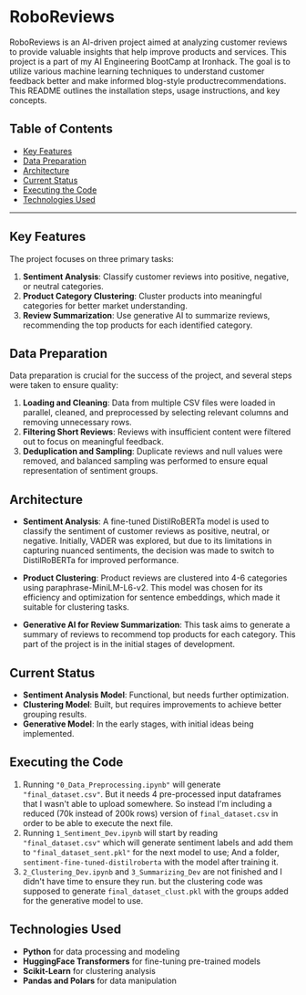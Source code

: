 # RoboReviews

RoboReviews is an AI-driven project aimed at analyzing customer reviews to provide valuable insights that help improve products and services. This project is a part of my AI Engineering BootCamp at Ironhack. The goal is to utilize various machine learning techniques to understand customer feedback better and make informed blog-style productrecommendations.
This README outlines the installation steps, usage instructions, and key concepts.

## Table of Contents
- [Key Features](#key-features)
- [Data Preparation](#data-preparation)
- [Architecture](#architecture)
- [Current Status](#current-status)
- [Executing the Code](#executing-the-code)
- [Technologies Used](#technologies-used)

---

## Key Features

The project focuses on three primary tasks:

1. **Sentiment Analysis**: Classify customer reviews into positive, negative, or neutral categories.
2. **Product Category Clustering**: Cluster products into meaningful categories for better market understanding.
3. **Review Summarization**: Use generative AI to summarize reviews, recommending the top products for each identified category.

## Data Preparation

Data preparation is crucial for the success of the project, and several steps were taken to ensure quality:

1. **Loading and Cleaning**: Data from multiple CSV files were loaded in parallel, cleaned, and preprocessed by selecting relevant columns and removing unnecessary rows.
2. **Filtering Short Reviews**: Reviews with insufficient content were filtered out to focus on meaningful feedback.
3. **Deduplication and Sampling**: Duplicate reviews and null values were removed, and balanced sampling was performed to ensure equal representation of sentiment groups.

## Architecture

- **Sentiment Analysis**: A fine-tuned DistilRoBERTa model is used to classify the sentiment of customer reviews as positive, neutral, or negative. Initially, VADER was explored, but due to its limitations in capturing nuanced sentiments, the decision was made to switch to DistilRoBERTa for improved performance.

- **Product Clustering**: Product reviews are clustered into 4-6 categories using paraphrase-MiniLM-L6-v2. This model was chosen for its efficiency and optimization for sentence embeddings, which made it suitable for clustering tasks.

- **Generative AI for Review Summarization**: This task aims to generate a summary of reviews to recommend top products for each category. This part of the project is in the initial stages of development.

## Current Status

- **Sentiment Analysis Model**: Functional, but needs further optimization.
- **Clustering Model**: Built, but requires improvements to achieve better grouping results.
- **Generative Model**: In the early stages, with initial ideas being implemented.

## Executing the Code

1. Running ```"0_Data_Preprocessing.ipynb"``` will generate ```"final_dataset.csv"```. But it needs 4 pre-processed input dataframes that I wasn't able to upload somewhere. So instead I'm including a reduced (70k instead of 200k rows) version of ```final_dataset.csv``` in order to be able to execute the next file.
2. Running ```1_Sentiment_Dev.ipynb``` will start by reading ```"final_dataset.csv"``` which will generate sentiment labels and add them to  ```"final_dataset_sent.pkl"``` for the next model to use; And a folder, ```sentiment-fine-tuned-distilroberta``` with the model after training it.
3. ```2_Clustering_Dev.ipynb``` and ```3_Summarizing_Dev``` are not finished and I didn't have time to ensure they run. but the clustering code was supposed to generate ```final_dataset_clust.pkl``` with the groups added for the generative model to use.

## Technologies Used

- **Python** for data processing and modeling
- **HuggingFace Transformers** for fine-tuning pre-trained models
- **Scikit-Learn** for clustering analysis
- **Pandas and Polars** for data manipulation
